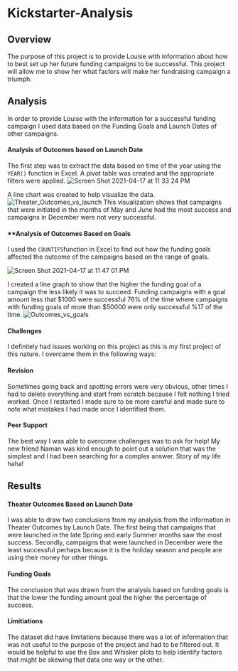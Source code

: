 # **Kickstarter-Analysis**

## **Overview**

The purpose of this project is to provide Louise with information about how to best set up her future funding campaigns to be successful. This project will allow me to show her what factors will make her fundraising campaign a triumph.

## **Analysis**

In order to provide Louise with the information for a successful funding campaign I used data based on the Funding Goals and Launch Dates of other campaigns.

#### **Analysis of Outcomes based on Launch Date**
The first step was to extract the data based on time of the year using the `YEAR()` function in Excel. A pivot table was created and the appropriate filters were applied. 
![Screen Shot 2021-04-17 at 11 33 24 PM](https://user-images.githubusercontent.com/81889167/115133389-d5dfda80-9fd5-11eb-9e84-709e38b187ff.png) 

A line chart was created to help visualize the data. 
![Theater_Outcomes_vs_launch](https://user-images.githubusercontent.com/81889167/115133455-5dc5e480-9fd6-11eb-86ae-23346286c428.png)
This visualization shows that campaigns that were initiated in the months of May and June had the most success and campaigns in December were not very successful.

#### **Analysis of Outcomes Based on Goals

I used the `COUNTIFS`function in Excel to find out how the funding goals affected the outcome of the campaigns based on the range of goals. 

![Screen Shot 2021-04-17 at 11 47 01 PM](https://user-images.githubusercontent.com/81889167/115133778-ce6e0080-9fd8-11eb-992e-833bf261786c.png)

I created a line graph to show that the higher the funding goal of a campaign the less likely it was to succeed. Funding campaigns with a goal amount less that $1000 were successful 76% of the time where campaigns with funding goals of more than $50000 were only successful %17 of the time. 
![Outcomes_vs_goals](https://user-images.githubusercontent.com/81889167/115133930-ce223500-9fd9-11eb-86a1-e3b9d99c47da.png)

#### **Challenges**

I definitely had issues working on this project as this is my first project of this nature. I overcame them in the following ways:

#### **Revision**

Sometimes going back and spotting errors were very obvious, other times I had to delete everything and start from scratch because I felt nothing I tried worked. Once I restarted I made sure to be more careful and made sure to note what mistakes I had made once I identified them. 

#### **Peer Support**

The best way I was able to overcome challenges was to ask for help! My new friend Naman was kind enough to point out a solution that was the simplest and I had been searching for a complex answer. Story of my life haha!

## **Results**

#### **Theater Outcomes Based on Launch Date**
I was able to draw two conclusions from my analysis from the information in Theater Outcomes by Launch Date. The first being that campaigns that were launched in the late Spring and early Summer months saw the most success. Secondly, campaigns that were launched in December were the least successful perhaps because it is the holiday season and people are using their money for other things.

#### **Funding Goals**
The conclusion that was drawn from the analysis based on funding goals is that the lower the funding amount goal the higher the percentage of success. 

#### **Limitiations**
The dataset did have limitations because there was a lot of information that was not useful to the purpose of the project and had to be filtered out. It would be helpful to use the Box and Whisker plots to help identify factors that might be skewing that data one way or the other.
